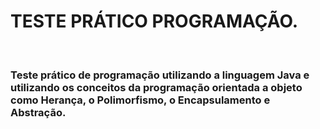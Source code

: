 # TESTE PRÁTICO PROGRAMAÇÃO.
<br>

### Teste prático de programação utilizando a linguagem Java e utilizando os conceitos da programação orientada a objeto como Herança, o Polimorfismo, o Encapsulamento e Abstração.

